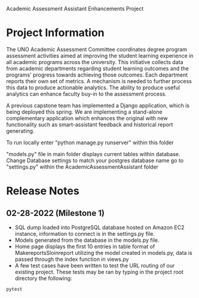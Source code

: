 Academic Assessment Assistant Enhancements Project
# Project Information
The UNO Academic Assessment Committee coordinates degree program assessment activities aimed at improving the student learning experience in all academic programs across the university. This initiative collects data from academic departments regarding student learning outcomes and the programs' progress towards achieving those outcomes. Each department reports their own set of metrics. A mechanism is needed to further process this data to produce actionable analytics. The ability to produce useful analytics can enhance faculty buy-in to the assessment process.

A previous capstone team has implemented a Django application, which is being deployed this spring. We are implementing a stand-alone complementary application which enhances the original with new functionality such as smart-assistant feedback and historical report generating.


To run locally enter "python manage.py runserver" within this folder

"models.py" file in main folder displays current tables within database.
Change Database settings to match your postgres database name go to
"settings.py" within the AcademicAssessmentAssistant folder 

# Release Notes

## 02-28-2022 (Milestone 1)

- SQL dump loaded into PostgreSQL database hosted on Amazon EC2 instance, information to connect is in the settings.py file.
- Models generated from the database in the models.py file.
- Home page displays the first 10 entries in table format of MakereportsSloinreport utilizing the model created in models.py, data is passed through the index function in views.py
- A few test cases have been written to test the URL routing of our existing project. These tests may be ran by typing in the project root directory the following:
```
pytest
```
